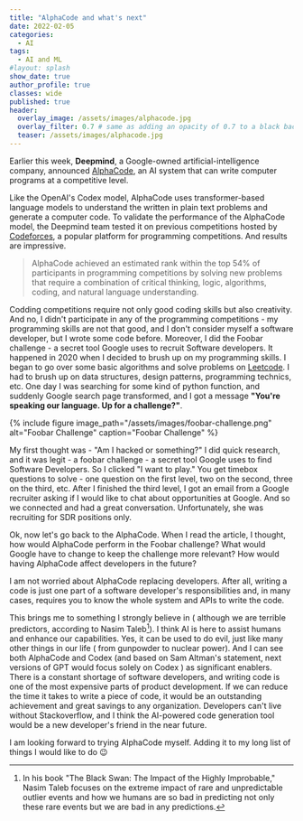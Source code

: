 ```yaml
---
title: "AlphaCode and what's next"
date: 2022-02-05
categories:
  - AI
tags:
  - AI and ML
#layout: splash
show_date: true
author_profile: true
classes: wide
published: true
header:
  overlay_image: /assets/images/alphacode.jpg
  overlay_filter: 0.7 # same as adding an opacity of 0.7 to a black background
  teaser: /assets/images/alphacode.jpg
---
```




Earlier this week, **Deepmind**, a Google-owned artificial-intelligence company, announced [AlphaCode](https://deepmind.com/blog/article/Competitive-programming-with-AlphaCode), an AI system that can write computer programs at a competitive level. 

Like the OpenAI's Codex model, AlphaCode uses transformer-based language models to understand the written in plain text problems and generate a computer code. To validate the performance of the AlphaCode model, the Deepmind team tested it on previous competitions hosted by [Codeforces](https://codeforces.com/), a popular platform for programming competitions. And results are impressive. 

> AlphaCode achieved an estimated rank within the top 54% of participants in programming competitions by solving new problems that require a combination of critical thinking, logic, algorithms, coding, and natural language understanding.

Codding competitions require not only good coding skills but also creativity. And no, I didn't participate in any of the programming competitions - my programming skills are not that good, and I don't consider myself a software developer, but I wrote some code before. Moreover, I did the Foobar challenge - a secret tool Google uses to recruit Software developers. It happened in 2020 when I decided to brush up on my programming skills. I began to go over some basic algorithms and solve problems on [Leetcode](https://leetcode.com/). I had to brush up on data structures, design patterns, programming technics, etc. One day I was searching for some kind of python function, and suddenly Google search page transformed, and I got a message **"You're speaking our language. Up for a challenge?"**. 

{% include figure image_path="/assets/images/foobar-challenge.png" alt="Foobar Challenge" caption="Foobar Challenge" %}

My first thought was - "Am I hacked or something?" I did quick research, and it was legit - a foobar challenge - a secret tool Google uses to find Software Developers. So I clicked "I want to play." You get timebox questions to solve - one question on the first level, two on the second, three on the third, etc. After I finished the third level, I got an email from a Google recruiter asking if I would like to chat about opportunities at Google. And so we connected and had a great conversation. Unfortunately, she was recruiting for SDR positions only. 

Ok, now let's go back to the AlphaCode. When I read the article, I thought, how would AlphaCode perform in the Foobar challenge? What would Google have to change to keep the challenge more relevant? How would having AlphaCode affect developers in the future? 

I am not worried about AlphaCode replacing developers. After all, writing a code is just one part of a software developer's responsibilities and, in many cases, requires you to know the whole system and APIs to write the code. 

This brings me to something I strongly believe in ( although we are terrible predictors, according to Nasim Taleb[^blackswan]). I think AI is here to assist humans and enhance our capabilities. Yes, it can be used to do evil, just like many other things in our life ( from gunpowder to nuclear power). And I can see both AlphaCode and Codex (and based on Sam Altman's statement, next versions of GPT would focus solely on Codex ) as significant enablers. There is a constant shortage of software developers, and writing code is one of the most expensive parts of product development. If we can reduce the time it takes to write a piece of code, it would be an outstanding achievement and great savings to any organization. Developers can't live without Stackoverflow, and I think the AI-powered code generation tool would be a new developer's friend in the near future.

I am looking forward to trying AlphaCode myself. Adding it to my long list of things I would like to do 😉

[^blackswan]: In his book "The Black Swan: The Impact of the Highly Improbable," Nasim Taleb focuses on the extreme impact of rare and unpredictable outlier events and how we humans are so bad in predicting not only these rare events but we are bad in any predictions.  